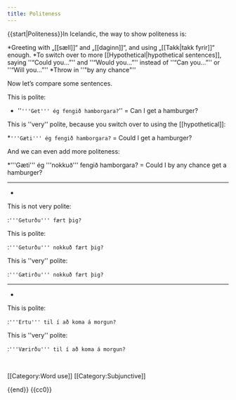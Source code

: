 ```yaml
---
title: Politeness
---
```


{{start|Politeness}}In Icelandic, the way to show politeness is:

*Greeting with „[[sæll]]“ and „[[daginn]]“, and using „[[Takk|takk fyrir]]“ enough.
*To switch over to more [[Hypothetical|hypothetical sentences]], saying ''“Could you…”'' and ''“Would you…”'' instead of ''“Can you…”'' or ''“Will you…”''
*Throw in ''"by any chance"''

Now let’s compare some sentences.

This is polite:

* ''`'''Get''' ég fengið hamborgara?`'' = Can I get a hamburger?

This is ''very'' polite, because you switch over to using the [[hypothetical]]:

*`'''Gæti''' ég fengið hamborgara?` = Could I get a hamburger?

And we can even add more politeness:

*'''Gæti''' ég '''nokkuð''' fengið hamborgara? = Could I by any chance get a hamburger?

***

-

This is not very polite:

:`'''Geturðu''' fært þig?`

This is polite:

:`'''Geturðu''' nokkuð fært þig?`

This is ''very'' polite:

:`'''Gætirðu''' nokkuð fært þig?`

***

-

This is polite:

:`'''Ertu''' til í að koma á morgun?`

This is ''very'' polite:

:`'''Værirðu''' til í að koma á morgun?`

<br />

[[Category:Word use]]
[[Category:Subjunctive]]

{{end}}
<noinclude>{{cc0}}</noinclude>